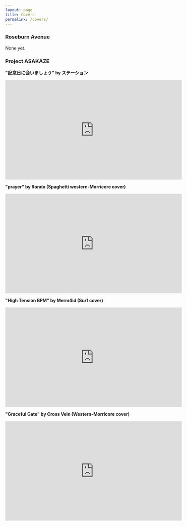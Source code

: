 ```yaml
---
layout: page
title: Covers
permalink: /covers/
---
```


### Roseburn Avenue

None yet.

### Project ASAKAZE


<b>"記念日に会いましょう" by ステーション</b>

<iframe width="560" height="315" src="https://www.youtube.com/embed/yh09zjyykMI" frameborder="0" allow="autoplay; encrypted-media" allowfullscreen></iframe>


<b>"prayer" by Rondo (Spaghetti western-Morricore cover)</b>

<iframe width="560" height="315" src="https://www.youtube.com/embed/uEBsq2M07DM" frameborder="0" allow="autoplay; encrypted-media" allowfullscreen></iframe>


<b>"High Tension BPM" by Merm4id (Surf cover)</b>

<iframe width="560" height="315" src="https://www.youtube.com/embed/0YsSD0rnSgw" frameborder="0" allow="autoplay; encrypted-media" allowfullscreen></iframe>


<b>"Graceful Gate" by Cross Vein (Western-Morricore cover)</b>

<iframe width="560" height="315" src="https://www.youtube.com/embed/L77od8xO5mM" frameborder="0" allow="autoplay; encrypted-media" allowfullscreen></iframe>

